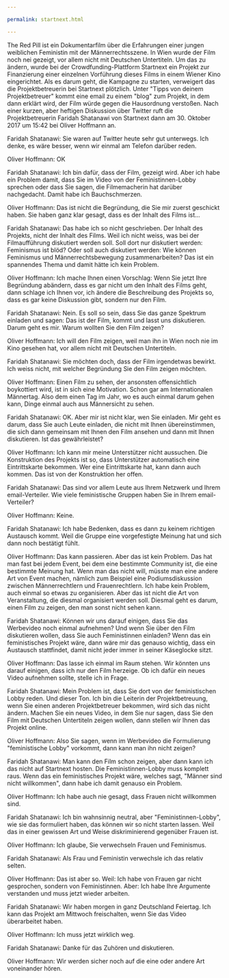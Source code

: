 ```yaml
---

permalink: startnext.html

---
```


The Red Pill ist ein Dokumentarfilm über die Erfahrungen einer jungen weiblichen Feministin mit der Männerrechtsszene.
In Wien wurde der Film noch nei gezeigt, vor allem nicht mit Deutschen Untertiteln.
Um das zu ändern, wurde bei der Crowdfunding-Plattform Startnext ein Projekt zur Finanzierung einer einzelnen Vorführung dieses Films
in einem Wiener Kino eingerichtet.
Als es darum geht, die Kampagne zu starten, verweigert das die Projektbetreuerin bei Startnext plötzlich.
Unter "Tipps von deinem Projektbetreuer" kommt eine email zu einem "blog" zum Projekt, in dem dann erklärt wird,
der Film würde gegen die Hausordnung verstoßen.
Nach einer kurzen, aber heftigen Diskussion über Twitter ruft die Projektbetreuerin Faridah Shatanawi von Startnext
dann am 30. Oktober 2017 um 15:42 bei Oliver Hoffmann an.

Faridah Shatanawi: Sie waren auf Twitter heute sehr gut
unterwegs. Ich denke, es wäre besser, wenn wir einmal am Telefon darüber reden.

Oliver Hoffmann: OK

Faridah Shatanawi: Ich bin dafür, dass der Film, gezeigt
wird. Aber ich habe ein Problem damit, dass Sie im Video von der
Feministinnen-Lobby sprechen oder dass Sie sagen, die Filmemacherin hat darüber
nachgedacht. Damit habe ich Bauchschmerzen.

Oliver Hoffmann: Das ist nicht die Begründung, die Sie mir
zuerst geschickt haben. Sie haben ganz klar gesagt, dass es der Inhalt des
Films ist...

Faridah Shatanawi: Das habe ich so nicht geschrieben. Der
Inhalt des Projekts, nicht der Inhalt des Films. Weil ich nicht weiss, was bei
der Filmaufführung diskutiert werden soll. Soll dort nur diskutiert werden:
Feminismus ist blöd? Oder soll auch diskutiert werden: Wie können Feminismus
und Männerrechtsbewegung zusammenarbeiten? Das ist ein spannendes Thema und
damit hätte ich kein Problem.

Oliver Hoffmann: Ich mache Ihnen einen Vorschlag: Wenn Sie
jetzt Ihre Begründung abändern, dass es gar nicht um den Inhalt des Films geht,
dann schlage ich Ihnen vor, ich ändere die Beschreibung des Projekts so, dass
es gar keine Diskussion gibt, sondern nur den Film.

Faridah Shatanawi: Nein. Es soll so sein, dass Sie das ganze
Spektrum einladen und sagen: Das ist der Film, kommt und lasst uns diskutieren.
Darum geht es mir. Warum wollten Sie den Film zeigen?

Oliver Hoffmann: Ich will den Film zeigen, weil man ihn in
Wien noch nie im Kino gesehen hat, vor allem nicht mit Deutschen Untertiteln.

Faridah Shatanawi: Sie möchten doch, dass der Film
irgendetwas bewirkt. Ich weiss nicht, mit welcher Begründung Sie den Film
zeigen möchten.

Oliver Hoffmann: Einen Film zu sehen, der ansonsten
offensichtlich boykottiert wird, ist in sich eine Motivation. Schon gar am
Internationalen Männertag. Also dem einen Tag im Jahr, wo es auch einmal darum
gehen kann, Dinge einmal auch aus Männersicht zu sehen.

Faridah Shatanawi: OK. Aber mir ist nicht klar, wen Sie
einladen. Mir geht es darum, dass Sie auch Leute einladen, die nicht mit Ihnen
übereinstimmen, die sich dann gemeinsam mit Ihnen den Film ansehen und dann mit
Ihnen diskutieren. Ist das gewährleistet?

Oliver Hoffmann: Ich kann mir meine Unterstützer nicht
aussuchen. Die Konstruktion des Projekts ist so, dass Unterstützer automatisch
eine Eintrittskarte bekommen. Wer eine Eintrittskarte hat, kann dann auch
kommen. Das ist von der Konstruktion her offen.

Faridah Shatanawi: Das sind vor allem Leute aus Ihrem
Netzwerk und Ihrem email-Verteiler. Wie viele feministische Gruppen haben Sie
in Ihrem email-Verteiler?

Oliver Hoffmann: Keine.

Faridah Shatanawi: Ich habe Bedenken, dass es dann zu keinem
richtigen Austausch kommt. Weil die Gruppe eine vorgefestigte Meinung hat und
sich dann noch bestätigt fühlt.

Oliver Hoffmann: Das kann passieren. Aber das ist kein
Problem. Das hat man fast bei jedem Event, bei dem eine bestimmte Community
ist, die eine bestimmte Meinung hat. Wenn man das nicht will, müsste man eine
andere Art von Event machen, nämlich zum Beispiel eine Podiumsdiskussion
zwischen Männerrechtlern und Frauenrechtlern. Ich habe kein Problem, auch
einmal so etwas zu organisieren. Aber das ist nicht die Art von Veranstaltung,
die diesmal organisiert werden soll. Diesmal geht es darum, einen Film zu
zeigen, den man sonst nicht sehen kann.

Faridah Shatanawi: Können wir uns darauf einigen, dass Sie
das Werbevideo noch einmal aufnehmen? Und wenn Sie über den Film diskutieren
wollen, dass Sie auch Feministinnen einladen? Wenn das ein feministisches
Projekt wäre, dann wäre mir das genauso wichtig, dass ein Austausch
stattfindet, damit nicht jeder immer in seiner Käseglocke sitzt.

Oliver Hoffmann: Das lasse ich einmal im Raum stehen. Wir
könnten uns darauf einigen, dass ich nur den Film herzeige. Ob ich dafür ein
neues Video aufnehmen sollte, stelle ich in Frage.

Faridah Shatanawi: Mein Problem ist, dass Sie dort von der
feministischen Lobby reden. Und dieser Ton. Ich bin die Leiterin der
Projektbetreuung, wenn Sie einen anderen Projektbetreuer bekommen, wird sich
das nicht ändern. Machen Sie ein neues Video, in dem Sie nur sagen, dass Sie
den Film mit Deutschen Untertiteln zeigen wollen, dann stellen wir Ihnen das Projekt
online.

Oliver Hoffmann: Also Sie sagen, wenn im Werbevideo die
Formulierung "feministische Lobby" vorkommt, dann kann man ihn nicht
zeigen?

Faridah Shatanawi: Man kann den Film schon zeigen, aber dann
kann ich das nicht auf Startnext hosten. Die Feministinnen-Lobby muss komplett
raus. Wenn das ein feministisches Projekt wäre, welches sagt, "Männer sind
nicht willkommen", dann habe ich damit genauso ein Problem.

Oliver Hoffmann: Ich habe auch nie gesagt, dass Frauen nicht
willkommen sind.

Faridah Shatanawi: Ich bin wahnsinnig neutral, aber
"Feministinnen-Lobby", wie sie das formuliert haben, das können wir
so nicht starten lassen. Weil das in einer gewissen Art und Weise diskriminierend
gegenüber Frauen ist.

Oliver Hoffmann: Ich glaube, Sie verwechseln Frauen und
Feminismus.

Faridah Shatanawi: Als Frau und Feministin verwechsle ich
das relativ selten.

Oliver Hoffmann: Das ist aber so. Weil: Ich habe von Frauen
gar nicht gesprochen, sondern von Feministinnen. Aber: Ich habe Ihre Argumente
verstanden und muss jetzt wieder arbeiten.

Faridah Shatanawi: Wir haben morgen in ganz Deutschland
Feiertag. Ich kann das Projekt am Mittwoch freischalten, wenn Sie das Video
überarbeitet haben.

Oliver Hoffmann: Ich muss jetzt wirklich weg.

Faridah Shatanawi: Danke für das Zuhören und diskutieren.

Oliver Hoffmann: Wir werden sicher noch auf die eine oder
andere Art voneinander hören.

